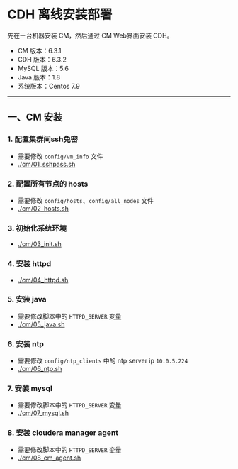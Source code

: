 # CDH 离线安装部署

先在一台机器安装 CM，然后通过 CM Web界面安装 CDH。

- CM 版本：6.3.1
- CDH 版本：6.3.2
- MySQL 版本：5.6
- Java 版本：1.8
- 系统版本：Centos 7.9

*****

## 一、CM 安装

### 1. 配置集群间ssh免密
- 需要修改 `config/vm_info` 文件
- [./cm/01_sshpass.sh](./cm/01_sshpass.sh)

### 2. 配置所有节点的 hosts
- 需要修改 `config/hosts`、`config/all_nodes` 文件
- [./cm/02_hosts.sh](./cm/02_hosts.sh)

### 3. 初始化系统环境
- [./cm/03_init.sh](./cm/03_init.sh)

### 4. 安装 httpd
- [./cm/04_httpd.sh](./cm/04_httpd.sh)

### 5. 安装 java
- 需要修改脚本中的 `HTTPD_SERVER` 变量
- [./cm/05_java.sh](./cm/05_java.sh)

### 6. 安装 ntp
- 需要修改 `config/ntp_clients` 中的 ntp server ip `10.0.5.224`
- [./cm/06_ntp.sh](./cm/06_ntp.sh)

### 7. 安装 mysql
- 需要修改脚本中的 `HTTPD_SERVER` 变量
- [./cm/07_mysql.sh](./cm/07_mysql.sh)

### 8. 安装 cloudera manager agent
- 需要修改脚本中的 `HTTPD_SERVER` 变量
- [./cm/08_cm_agent.sh](./cm/08_cm_agent.sh)

